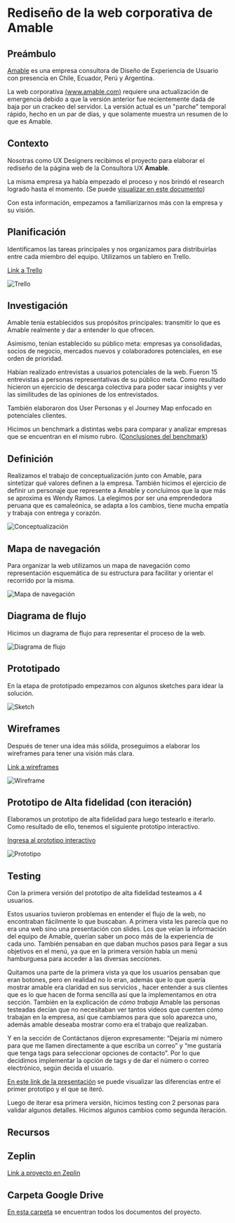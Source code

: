 # Rediseño de la web corporativa de Amable

## Preámbulo

[Amable](http://www.amable.com/) es una empresa consultora de Diseño de Experiencia de
Usuario con  presencia en Chile, Ecuador, Perú y Argentina.

La web corporativa [(www.amable.com)](http://www.amable.com/) requiere una actualización
de emergencia debido a que la versión anterior fue recientemente dada de baja por un crackeo
del servidor. La versión actual es un "parche" temporal rápido, hecho en un par de días,
y que solamente muestra un resumen de lo que es Amable.
 
## **Contexto** 

Nosotras como UX Designers recibimos el proyecto para elaborar el rediseño de la página web de la Consultora UX **Amable**. 

La misma empresa ya había empezado el proceso y nos brindó el research logrado hasta el momento. (Se puede [visualizar en este documento](https://drive.google.com/open?id=1EbRswuGeG3Of9hDj5BeM7NVaiOAeS-h4))

Con esta información, empezamos a familiarizarnos más con la empresa y su visión. 

## **Planificación**

Identificamos las tareas principales y nos organizamos para distribuirlas entre cada miembro del equipo. Utilizamos un tablero en Trello.

[Link a Trello](https://trello.com/b/KNXNrnIG/proyecto-amable)

![Trello](img/trello.png)


## **Investigación**

Amable tenía establecidos sus propósitos principales: transmitir lo que es Amable realmente y dar a entender lo que ofrecen.

Asimismo, tenían establecido su público meta: empresas ya consolidadas, socios de negocio, mercados nuevos y colaboradores potenciales, en ese orden de prioridad.

Habían realizado entrevistas a usuarios potenciales de la web. Fueron 15 entrevistas a personas representativas de su público meta. Como resultado hicieron un ejercicio de descarga colectiva para poder sacar insights y ver las similitudes de las opiniones de los entrevistados.

También elaboraron dos User Personas y el Journey Map enfocado en potenciales clientes.

Hicimos un benchmark a distintas webs para comparar y analizar empresas que se encuentran en el mismo rubro. ([Conclusiones del benchmark](https://drive.google.com/open?id=1DqXPq646cabi-48fwXXCbf60nykT0mIOSomOjzPP3Xk))

## **Definición** 

Realizamos el trabajo de conceptualización junto con Amable, para sintetizar qué valores definen a la empresa. También hicimos el ejercicio de definir un personaje que represente a Amable y concluimos que la que más se aproxima es Wendy Ramos. La elegimos por ser una emprendedora peruana que es camaleónica, se adapta a los cambios, tiene mucha empatía y trabaja con entrega y corazón.

![Conceptualización](img/conceptualizacion.jpeg)


## Mapa de navegación

Para organizar la web utilizamos un mapa de navegación como representación esquemática de su estructura para facilitar y orientar el recorrido por la misma.

![Mapa de navegación](img/mapa-navegacion-amable.jpg)

## Diagrama de flujo

Hicimos un diagrama de flujo para representar el proceso de la web.

![Diagrama de flujo](img/diagrama-flujo-amable.jpg)


## **Prototipado**

En la etapa de prototipado empezamos con algunos sketches para idear la solución.

![Sketch](img/sketch-amable1.jpg)

## Wireframes

Después de tener una idea más sólida, proseguimos a elaborar los wireframes para tener una visión más clara.

[Link a wireframes](https://drive.google.com/open?id=1uTTGIVTyair_CjP6kVvylsBDdK2DLI6w)

![Wireframe](img/wireframe-amable1.jpg)

## Prototipo de Alta fidelidad (con iteración)

Elaboramos un prototipo de alta fidelidad para luego testearlo e iterarlo. Como resultado de ello, tenemos el siguiente prototipo interactivo.

[Ingresa al prototipo interactivo](https://www.figma.com/proto/TFAyGetNT9M6HLdxmSv8i1fI/WEB-AMABLE?node-id=44%3A0&scaling=scale-down)

![Prototipo](img/prototype-amable.jpg)

## Testing

Con la primera versión del prototipo de alta fidelidad testeamos a 4 usuarios. 

Estos usuarios tuvieron problemas en entender el flujo de la web, no encontraban fácilmente lo que buscaban. A primera vista les parecía que no era una web sino una presentación con slides. Los que veían la información del equipo de Amable, querían saber un poco más de la experiencia de cada uno. También pensaban en que daban muchos pasos para llegar a sus objetivos en el menú, ya que en la primera versión había un menú hamburguesa para acceder a las diversas secciones. 

Quitamos una parte de la primera vista ya que los usuarios pensaban que eran botones, pero en realidad no lo eran, además que lo que quería mostrar amable era claridad en sus servicios , hacer entender a sus clientes que es lo que hacen de forma sencilla así que la implementamos en otra sección. También en la explicación de _cómo trabaja_ Amable las personas testeadas decían que no necesitaban ver tantos videos que cuenten cómo trabajan en la empresa, así que cambiamos para que solo aparezca uno, además amable deseaba mostrar como era el trabajo que realizaban.

Y en la sección de Contáctanos dijeron expresamente: “Dejaría mi número para que me llamen directamente a que escriba un correo” y “me gustaría que tenga tags para seleccionar opciones de contacto”. Por lo que decidimos implementar la opción de tags y de dar el número o correo electrónico, según decida el usuario.

[En este link de la presentación](https://drive.google.com/open?id=1u11gTMHkBsN6uXyzTq1-CTCaMQU5ae-XykuGLYia1HA) se puede visualizar las diferencias entre el primer prototipo y el que se iteró.

Luego de iterar esa primera versión, hicimos testing con 2 personas para validar algunos detalles. Hicimos algunos cambios como segunda iteración.

## **Recursos**

## Zeplin

[Link a proyecto en Zeplin](https://zpl.io/a8P79GX)

## Carpeta Google Drive

[En esta carpeta](https://drive.google.com/open?id=1cTm6pnYtnnt298XRKbbN3Um2uh3oB6E0) se encuentran todos los documentos del proyecto.

